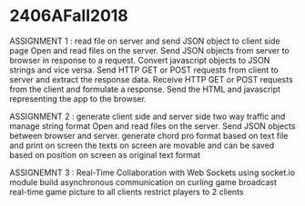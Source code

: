 # 2406AFall2018

ASSIGNMENT 1 :  read file on server and send JSON object to client side page
        Open and read files on the server.
        Send JSON objects from server to browser in response to a request.
        Convert javascript objects to JSON strings and vice versa. 
        Send HTTP GET or POST requests from client to server and extract the response data.
        Receive HTTP GET or POST requests from the client and formulate a response. 
        Send the HTML and javascript representing the app to the browser.

ASSIGNMENT 2 :  generate client side and server side two way traffic and manage string format
        Open and read files on the server.
        Send JSON objects between browser and server.
        generate chord pro format based on text file and print on screen
        the texts on screen are movable and can be saved based on position on screen as original text format

ASSIGNEMNT 3 :  Real-Time Collaboration with Web Sockets
        using socket.io module build asynchronous communication on curling game
        broadcast real-time game picture to all clients
        restrict players to 2 clients
